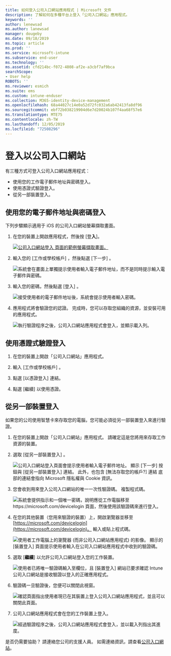 ```yaml
---
title: 如何登入公司入口網站應用程式 | Microsoft 文件
description: 了解如何在多種平台上登入「公司入口網站」應用程式。
keywords: ''
author: lenewsad
ms.author: lanewsad
manager: dougeby
ms.date: 09/18/2019
ms.topic: article
ms.prod: ''
ms.service: microsoft-intune
ms.subservice: end-user
ms.technology: ''
ms.assetid: cfd214bc-f072-4808-af2e-a3cbf7af9bca
searchScope:
- User help
ROBOTS: ''
ms.reviewer: esmich
ms.suite: ems
ms.custom: intune-enduser
ms.collection: M365-identity-device-management
ms.openlocfilehash: 68a44027c14e0a52d72fc032a6ab42413fa8df96
ms.sourcegitcommit: ebf72b038219904d6e7d20024b107f4aa68f57e6
ms.translationtype: MTE75
ms.contentlocale: zh-TW
ms.lasthandoff: 12/05/2019
ms.locfileid: "72508296"
---
```

# <a name="sign-in-to-company-portal"></a>登入以公司入口網站  

有三種方式可登入公司入口網站應用程式：

* 使用您的工作電子郵件地址與密碼登入。  
* 使用憑證式驗證登入。  
* 從另一部裝置登入。    


## <a name="sign-in-with-your-email-address-and-password"></a>使用您的電子郵件地址與密碼登入
下列步驟顯示適用于 iOS 的公司入口網站螢幕擷取畫面。  

1. 在您的裝置上開啟應用程式，然後按 [登**入**]。  

   [![公司入口網站登入 頁面的範例螢幕擷取畫面。](/intune-user-help/media/intune-ios-cp-signin-1908.png)](/intune-user-help/media/intune-ios-cp-signin-lightbox-1908.png#lightbox)  


2. 輸入您的 [工作或學校帳戶]  ，然後點選 [下一步]  。

   ![系統會在畫面上單獨提示使用者輸入電子郵件地址，而不是同時提示輸入電子郵件與密碼。](/intune-user-help/media/cp_ios_aad_signin_after_1804_002.png)

3. 輸入您的密碼，然後點選 [登入]  。

   ![接受使用者的電子郵件地址後，系統會提示使用者輸入密碼。](/intune-user-help/media/cp_ios_aad_signin_after_1804_003.png)

4. 應用程式將會驗證您的認證。 完成時，您可以存取您組織的資源，並安裝可用的應用程式。  

   ![執行驗證程序之後，公司入口網站應用程式會登入，並顯示載入列。](/intune-user-help/media/cp_ios_aad_signin_after_1804_004.png)

## <a name="sign-in-with-certificate-based-authentication"></a>使用憑證式驗證登入

1. 在您的裝置上開啟「公司入口網站」應用程式。  

2. 輸入 [工作或學校帳戶]  。  

3. 點選 [以憑證登入]  連結。  

4. 點選 [繼續]  以使用憑證。  

## <a name="sign-in-from-another-device"></a>從另一部裝置登入

如果您的公司使用智慧卡來存取您的電腦，您可能必須從另一部裝置登入來進行驗證。  

1. 在您的裝置上開啟「公司入口網站」應用程式。 請確定這是您將用來存取工作資源的裝置。       

1. 選取 [從另一部裝置登入]  。  

   ![公司入口網站登入頁面會提示使用者輸入電子郵件地址。  顯示 [下一步] 按鈕與 [從另一部裝置登入] 連結。 此外，也包含 [無法存取您的帳戶?] 連結 底部的連結會指向 Microsoft 隱私權與 Cookie 資訊。](/intune-user-help/media/cp_ios_aad_signin_after_1804_005.png)

2. 您會收到用來登入公司入口網站的唯一一次性驗證碼。 複製程式碼。

   ![系統會提供指示和一個唯一密碼，說明應從工作電腦移至 https://microsoft.com/devicelogin 頁面，然後使用該驗證碼來進行登入。](/intune-user-help/media/cp_ios_aad_signin_after_1804_006.png)

3. 在您的其他裝置（您用來驗證的裝置）上，開啟瀏覽器並移至[https://microsoft.com/devicelogin](https://microsoft.com/devicelogin)。 輸入或貼上程式碼。  

   ![使用者工作電腦上的瀏覽器 (而非公司入口網站應用程式) 的影像。 顯示的 [裝置登入] 頁面提示使用者輸入在公司入口網站應用程式中收到的驗證碼。](/intune/media/cp_ios_aad_signin_from_another_device_after_1704_004.png)

4. 選取 [__繼續__] 以允許公司入口網站登入您的工作裝置。   

   ![使用者已將唯一驗證碼輸入至欄位，且 [裝置登入] 網站已要求確認 Intune 公司入口網站是接收驗證以登入的正確應用程式。](/intune/media/cp_ios_aad_signin_from_another_device_after_1704_005.png)

5. 驗證碼一旦驗證後，您便可以關閉此視窗。  

   ![確認頁面指出使用者現已在其裝置上登入公司入口網站應用程式，並且可以關閉此頁面。](/intune/media/cp_ios_aad_signin_from_another_device_after_1704_006.png)

6. 公司入口網站應用程式會在您的工作裝置上登入。  

   ![經過驗證程序之後，公司入口網站應用程式會登入，並以載入列指出其進度。](/intune-user-help/media/cp_ios_aad_signin_after_1804_007.png)

是否仍需要協助？ 請連絡您公司的支援人員。 如需連絡資訊，請查看[公司入口網站](https://go.microsoft.com/fwlink/?linkid=2010980)。  

